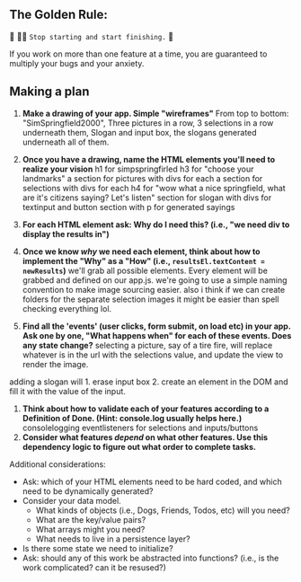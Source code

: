 ## The Golden Rule: 

🦸 🦸‍♂️ `Stop starting and start finishing.` 🏁

If you work on more than one feature at a time, you are guaranteed to multiply your bugs and your anxiety.

## Making a plan

1) **Make a drawing of your app. Simple "wireframes"**
From top to bottom: "SimSpringfield2000", Three pictures in a row, 3 selections in a row underneath them, Slogan and input box, the slogans generated underneath all of them.
1) **Once you have a drawing, name the HTML elements you'll need to realize your vision**
h1 for simpspringfirled
h3 for "choose your landmarks"
a section for pictures with divs for each
a section for selections with divs for each
h4 for "wow what a nice springfield, what are it's citizens saying? Let's listen"
section for slogan with divs for textinput and button
section with p for generated sayings

1) **For each HTML element ask: Why do I need this? (i.e., "we need div to display the results in")** 
1) **Once we know _why_ we need each element, think about how to implement the "Why" as a "How" (i.e., `resultsEl.textContent = newResults`)**
we'll grab all possible elements. Every element will be grabbed and defined on our app.js. we're going to use a simple naming convention to make image sourcing easier. also i think if we can create folders for the separate selection images it might be easier than spell checking everything lol. 
1) **Find all the 'events' (user clicks, form submit, on load etc) in your app. Ask one by one, "What happens when" for each of these events. Does any state change?**
selecting a picture, say of a tire fire, will replace whatever is in the url with the selections value, and update the view to render the image.

adding a slogan will 1. erase input box 2. create an element in the DOM and fill it with the value of the input.

1) **Think about how to validate each of your features according to a Definition of Done. (Hint: console.log usually helps here.)**
consolelogging eventlisteners for selections and inputs/buttons
1) **Consider what features _depend_ on what other features. Use this dependency logic to figure out what order to complete tasks.**

Additional considerations:
- Ask: which of your HTML elements need to be hard coded, and which need to be dynamically generated?
- Consider your data model. 
  - What kinds of objects (i.e., Dogs, Friends, Todos, etc) will you need? 
  - What are the key/value pairs? 
  - What arrays might you need? 
  - What needs to live in a persistence layer?
- Is there some state we need to initialize?
- Ask: should any of this work be abstracted into functions? (i.e., is the work complicated? can it be resused?)
